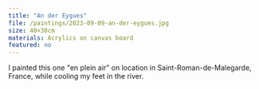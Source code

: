 ```yaml
---
title: "An der Eygues"
file: /paintings/2023-09-09-an-der-eygues.jpg
size: 40×30cm
materials: Acrylics on canvas board
featured: no
---
```


I painted this one "en plein air" on location in Saint-Roman-de-Malegarde, France, while cooling my feet in the river.